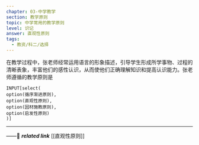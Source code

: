 ```yaml
---
chapter: 03-中学教学
section: 教学原则
topic: 中学常用的教学原则
level: 识记
answer: 直观性原则
tags:
  - 教资/科二/选择
---
```


在教学过程中，张老师经常运用语言的形象描述，引导学生形成所学事物、过程的清晰表象，丰富他们的感性认识，从而使他们正确理解知识和提高认识能力。张老师遵循的教学原则是

```meta-bind
INPUT[select(
option(循序渐进原则),
option(直观性原则),
option(因材施教原则),
option(启发性原则)
)]
```

---
——🔗 ***related link*** [[直观性原则]]
